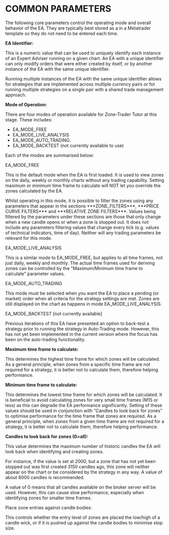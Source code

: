 # COMMON PARAMETERS

The following core parameters control the operating mode and overall behavior of the EA. They are typically best stored as a in a Metatrader template so they do not need to be entered each time.

**EA Identifier:**

This is a numeric value that can be used to uniquely identify each instance of an Expert Adviser running on a given chart. An EA with a unique identifier can only modify orders that were either created by itself, or by another instance of the EA with the same unique identifier.

Running multiple instances of the EA with the same unique identifier allows for strategies that are implemented across multiple currency pairs or for running multiple strategies on a single pair with a shared trade management approach.

**Mode of Operation:**

There are four modes of operation available for Zone-Trader Tutor at this stage. These includes:

* EA\_MODE\_FREE 
* EA\_MODE\_LIVE\_ANALYSIS 
* EA\_MODE\_AUTO\_TRADING. 
* EA\_MODE\_BACKTEST \(not currently available to use\)

Each of the modes are summarised below:

EA\_MODE\_FREE

This is the default mode when the EA is first loaded. It is used to view zones on the daily, weekly or monthly charts without any trading capability. Setting maximum or minimum time frame to calculate will NOT let you override the zones calculated by the EA.

Whilst operating in this mode, it is possible to filter the zones using any parameters that appear in the sections \*\*\*ZONE\_FILTERS\*\*\*, \*\*\*PRICE CURVE FILTERS\*\*\* and \*\*\*RELATIVE ZONE FILTERS\*\*\*. Values being filtered by the parameters under these sections are those that only change when a new candle opens or when a zone is stopped out. It does not include any parameters filtering values that change every tick \(e.g. values of technical indicators, time of day\). Neither will any trading parameters be relevant for this mode.

EA\_MODE\_LIVE\_ANALYSIS

This is a similar mode to EA\_MODE\_FREE, but applies to all time frames, not just daily,  weekly and monthly. The actual time frames used for deriving zones can be controlled by the "Maximum/Minimum time frame to calculate" parameter values.

EA\_MODE\_AUTO\_TRADING

This mode must be selected when you want the EA to place a pending \(or market\) order when all criteria for the strategy settings are met. Zones are still displayed on the chart as happens in mode EA\_MODE\_LIVE\_ANALYSIS.

EA\_MODE\_BACKTEST  \[not currently available\]

Previous iterations of this EA have presented an option to back-test a strategy prior to running the strategy in Auto-Trading mode. However, this has not yet been implemented in the current version where the focus has been on the auto-trading functionality.

**Maximum time frame to calculate:**

This determines the highest time frame for which zones will be calculated. As a general principle, when zones from a specific time frame are not required for a strategy, it is better not to calculate them, therefore helping performance.

**Minimum time frame to calculate:**

This determines the lowest time frame for which zones will be calculated. It is beneficial to avoid calculating zones for very small time frames \(M15 or less\) as this can degrade the EA performance significantly. Setting of these values should be used in conjunction with “Candles to look back for zones” to optimise performance for the time frame that zones are required. As a general principle, when zones from a given time frame are not required for a strategy, it is better not to calculate them, therefore helping performance.

**Candles to look back for zones \(0=all\):**

This value determines the maximum number of historic candles the EA will look back when identifying and creating zones.

For instance, if the value is set at 2000, but a zone that has not yet been stopped out was first created 3150 candles ago, this zone will neither appear on the chart or be considered by the strategy in any way. A value of about 8000 candles is recommended.

A value of 0 means that all candles available on the broker server will be used. However, this can cause slow performance, especially when identifying zones for smaller time frames.

Place zone entries against candle bodies:

This controls whether the entry level of zones are placed the low/high of a candle wick, or if it is pushed up against the candle bodies to minimise stop size.

